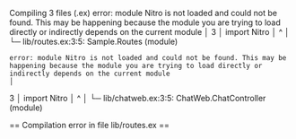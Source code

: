 Compiling 3 files (.ex)
    error: module Nitro is not loaded and could not be found. This may be happening because the module you are trying to load directly or indirectly depends on the current module
    │
  3 │     import Nitro
    │     ^
    │
    └─ lib/routes.ex:3:5: Sample.Routes (module)

    error: module Nitro is not loaded and could not be found. This may be happening because the module you are trying to load directly or indirectly depends on the current module
    │
  3 │     import Nitro
    │     ^
    │
    └─ lib/chatweb.ex:3:5: ChatWeb.ChatController (module)


== Compilation error in file lib/routes.ex ==
